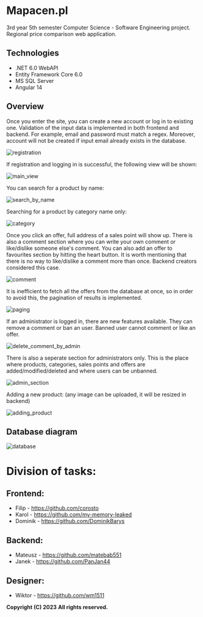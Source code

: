 # Mapacen.pl
3rd year 5th semester Computer Science - Software Engineering project.
Regional price comparison web application.

## Technologies
* .NET 6.0 WebAPI
* Entity Framework Core 6.0
* MS SQL Server
* Angular 14

## Overview
Once you enter the site, you can create a new account or log in to existing one.
Validation of the input data is implemented in both frontend and backend. For example, email and password must match a regex. Moreover, account will not be created if input email already exists in the database.

![registration](https://i.postimg.cc/GmNrhLB0/rejestracja.png)

If registration and logging in is successful, the following view will be shown:

![main_view](https://i.postimg.cc/CKXjNqzv/po-Zalogowaniu.png)

You can search for a product by name:

![search_by_name](https://i.postimg.cc/HxmLdYKY/wyszukiwanie-Po-Nazwie.png)

Searching for a product by category name only:

![category](https://i.postimg.cc/zBc7MG0B/zmiana-Kategorii.png)

Once you click an offer, full address of a sales point will show up. There is also a comment section where you can write your own comment or like/dislike someone else's comment. You can also add an offer to favourites section by hitting the heart button. It is worth mentioning that there is no way to like/dislike a comment more than once. Backend creators considered this case.

![comment](https://i.postimg.cc/yNbwyvmw/komentowanie-ILikowanie.png)

It is inefficient to fetch all the offers from the database at once, so in order to avoid this, the pagination of results is implemented.

![paging](https://i.postimg.cc/gJBB3Dhn/zmiana-Strony.png)

If an administrator is logged in, there are new features available. They can remove a comment or ban an user. Banned user cannot comment or like an offer.

![delete_comment_by_admin](https://i.postimg.cc/vTh7W8kX/admin-Usuwanie-Komentarza-IBlokowanie.png)

There is also a seperate section for administrators only. This is the place where products, categories, sales points and offers are added/modified/deleted and where users can be unbanned.

![admin_section](https://i.postimg.cc/gjzt97PS/panel-Admina-Wybor.png)

Adding a new product: (any image can be uploaded, it will be resized in backend)

![adding_product](https://i.postimg.cc/J0hw30tz/panel-Admina-Dodawanie-Produktu.png)

## Database diagram

![database](https://i.postimg.cc/zGxxW7KK/schemat-Bazy.png)

# Division of tasks:

## Frontend:
- Filip - https://github.com/corosto
- Karol - https://github.com/my-memory-leaked
- Dominik - https://github.com/DominikBarys

## Backend:
- Mateusz - https://github.com/matebab551
- Janek - https://github.com/PanJan44

## Designer:
- Wiktor - https://github.com/wm1511

**Copyright (C) 2023**
**All rights reserved.**
